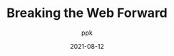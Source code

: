 ---
author: ppk
date: 2021-08-12
tags:
  - user-agents
  - meta
target_url: https://www.quirksmode.org/blog/archives/2021/08/breaking_the_we.html
title: Breaking the Web Forward
---